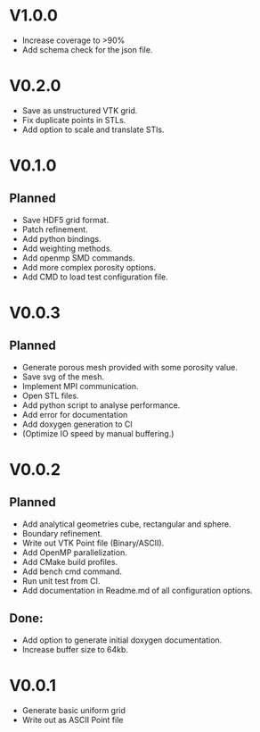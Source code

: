 # V1.0.0
- Increase coverage to >90%
- Add schema check for the json file.

# V0.2.0
- Save as unstructured VTK grid.
- Fix duplicate points in STLs.
- Add option to scale and translate STls.

# V0.1.0
## Planned
- Save HDF5 grid format.
- Patch refinement.
- Add python bindings.
- Add weighting methods.
- Add openmp SMD commands.
- Add more complex porosity options.
- Add CMD to load test configuration file.

# V0.0.3
## Planned
- Generate porous mesh provided with some porosity value.
- Save svg of the mesh.
- Implement MPI communication.
- Open STL files.
- Add python script to analyse performance.
- Add error for documentation
- Add doxygen generation to CI
- (Optimize IO speed by manual buffering.)


# V0.0.2
## Planned
- Add analytical geometries cube, rectangular and sphere. 
- Boundary refinement.
- Write out VTK Point file (Binary/ASCII).
- Add OpenMP parallelization.
- Add CMake build profiles.
- Add bench cmd command.
- Run unit test from CI.
- Add documentation in Readme.md of all configuration options.
## Done:
- Add option to generate initial doxygen documentation.
- Increase buffer size to 64kb.


# V0.0.1
- Generate basic uniform grid
- Write out as ASCII Point file